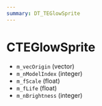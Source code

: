 ```yaml
---
summary: DT_TEGlowSprite
---
```


# CTEGlowSprite


* `m_vecOrigin` (vector)
* `m_nModelIndex` (integer)
* `m_fScale` (float)
* `m_fLife` (float)
* `m_nBrightness` (integer)
